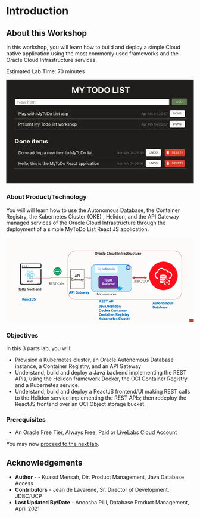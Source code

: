 # Introduction

## About this Workshop

In this workshop, you will learn how to build and deploy a simple  Cloud native application using the most commonly used frameworks and the Oracle Cloud Infrastructure services.

Estimated Lab Time: 70 minutes

![](./images/Application.png " ")

### About Product/Technology

You will will learn how to use the Autonomous Database, the Container Registry, the Kubernetes Cluster (OKE) , Helidon, and the API Gateway managed services of the Oracle Cloud Infrastructure through the deployment of a simple MyToDo List React JS application.

![](./images/architecture.png " ")

### Objectives

In this 3 parts lab, you will:
* Provision a Kubernetes cluster, an Oracle Autonomous Database instance, a Container Registry, and an API Gateway
* Understand, build and deploy a Java backend implementing the REST APIs, using the Helidon framework Docker, the OCI Container Registry and a Kubernetes service.
* Understand, build and deploy a ReactJS frontend/UI making REST calls to the  Helidon service implementing the REST APIs; then redeploy the ReactJS frontend over an OCI Object storage bucket

### Prerequisites

* An Oracle Free Tier, Always Free, Paid or LiveLabs Cloud Account

You may now [proceed to the next lab](#next).

## Acknowledgements

* **Author** -  - Kuassi Mensah, Dir. Product Management, Java Database Access
* **Contributors** - Jean de Lavarene, Sr. Director of Development, JDBC/UCP
* **Last Updated By/Date** - Anoosha Pilli, Database Product Management,  April 2021
